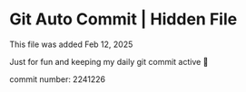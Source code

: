 # Git Auto Commit | Hidden File

This file was added Feb 12, 2025

Just for fun and keeping my daily git commit active 🤪

commit number: 2241226
